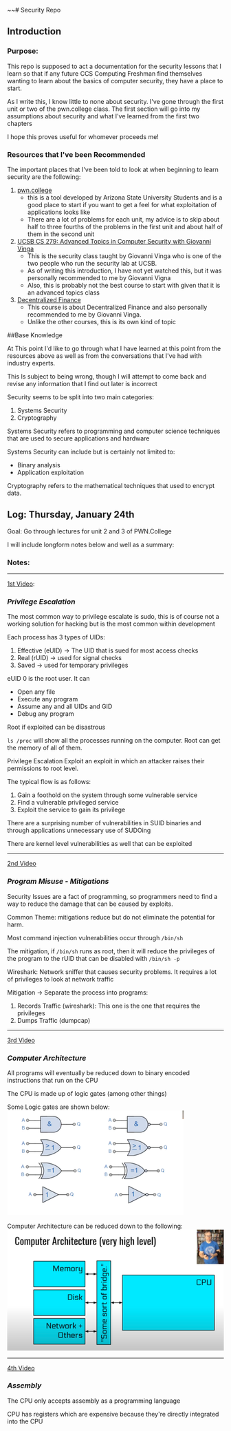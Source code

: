 ~~# Security Repo

## Introduction

### Purpose:
This repo is supposed to act a documentation for the security lessons that I learn so that if any future CCS Computing Freshman find themselves wanting to learn about the basics of computer security, they have a place to start.

As I write this, I know little to none about security. I've gone through the first unit or two of the pwn.college class. The first section will go into my assumptions about security and what I've learned from the first two chapters

I hope this proves useful for whomever proceeds me!


### Resources that I've been Recommended

The important places that I've been told to look at when beginning to learn security are the following:

 1) [pwn.college](https://pwn.college)
    - this is a tool developed by Arizona State University Students and is a good place to start if you want to get a feel for what exploitation of applications looks like
    - There are a lot of problems for each unit, my advice is to skip about half to three fourths of the problems in the first unit and about half of them in the second unit
 2) [UCSB CS 279: Advanced Topics in Computer Security with Giovanni Vinga](https://www.youtube.com/watch?v=NNDm8lRCb20&list=PL5H0SXHF1jMVpMEEcddvGJ_ZhqFwxmpO5&ab_channel=GiovanniVigna)
    - This is the security class taught by Giovanni Vinga who is one of the two people who run the security lab at UCSB.
    - As of writing this introduction, I have not yet watched this, but it was personally recommended to me by Giovanni Vigna
    - Also, this is probably not the best course to start with given that it is an advanced topics class
 3) [Decentralized Finance](https://defi-learning.org/)
    - This course is about Decentralized Finance and also personally recommended to me by Giovanni Vinga.
    - Unlike the other courses, this is its own kind of topic

##Base Knowledge

At This point I'd like to go through what I have learned at this point from the resources above as well as from the conversations that I've had with industry experts.

This Is subject to being wrong, though I will attempt to come back and revise any information that I find out later is incorrect

Security seems to be split into two main categories:
1) Systems Security
2) Cryptography

Systems Security refers to programming and computer science techniques that are used to secure applications and hardware

Systems Security can include but is certainly not limited to:
- Binary analysis
- Application exploitation

Cryptography refers to the mathematical techniques that used to encrypt data.

## Log: Thursday, January 24th

Goal: Go through lectures for unit 2 and 3 of PWN.College

I will include longform notes below and well as a summary:

### Notes:

<hr>

[1st Video](https://www.youtube.com/watch?v=ZWxYWdiXqD8):

### ___Privilege Escalation___

The most common way to privilege escalate is sudo, this is of course not a working solution for hacking but is the most common within development

Each process has 3 types of UIDs:
1) Effective (eUID) -> The UID that is sued for most access checks
2) Real (rUID) -> used for signal checks
3) Saved -> used for temporary privileges

eUID 0 is the root user. It can 
- Open any file
- Execute any program
- Assume any and all UIDs and GID
- Debug any program

Root if exploited can be disastrous

`ls /proc` will show all the processes running on the computer. Root can get the memory of all of them.

Privilege Escalation Exploit an exploit in which an attacker raises their permissions to root level.

The typical flow is as follows:
1) Gain a foothold on the system through some vulnerable service
2) Find a vulnerable privileged service
3) Exploit the service to gain its privilege

There are a surprising number of vulnerabilities in SUID binaries and through applications unnecessary use of SUDOing

There are kernel level vulnerabilities as well that can be exploited

<hr>

[2nd Video](https://www.youtube.com/watch?v=kzbyvr_PJ9k)

### ___Program Misuse - Mitigations___

Security Issues are a fact of programming, so programmers need to find a way to reduce the damage that can be caused by exploits.

Common Theme: mitigations reduce but do not eliminate the potential for harm.

Most command injection vulnerabilities occur through `/bin/sh`

The mitigation, if `/bin/sh` runs as root, then it will reduce the privileges of the program to the rUID
that can be disabled with `/bin/sh -p`

Wireshark: Network sniffer that causes security problems. It requires a lot of privileges to look at network traffic

Mitigation -> Separate the process into programs:
1) Records Traffic (wireshark): This one is the one that requires the privileges
2) Dumps Traffic (dumpcap)

<hr>

[3rd Video](https://www.youtube.com/watch?v=9jc0eSnrzF4)

### ___Computer Architecture___

All programs will eventually be reduced down to binary encoded instructions that run on the CPU

The CPU is made up of logic gates (among other things)

Some Logic gates are shown below:
![img.png](img.png)

Computer Architecture can be reduced down to the following:
![img_1.png](img_1.png)

<hr>

[4th Video](https://www.youtube.com/watch?v=ImdnOGNZflU)

### ___Assembly___

The CPU only accepts assembly as a programming language

CPU has registers which are expensive because they're directly integrated into the CPU




